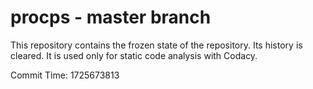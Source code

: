 # procps - master branch

This repository contains the frozen state of the repository.
Its history is cleared. It is used only for static code
analysis with Codacy.

Commit Time: 1725673813